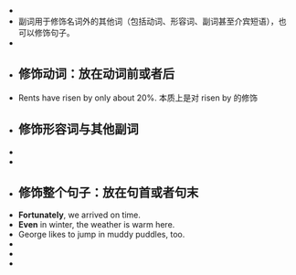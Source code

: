 -
- 副词用于修饰名词外的其他词（包括动词、形容词、副词甚至介宾短语），也可以修饰句子。
-
- ## 修饰动词：放在动词前或者后
- Rents have risen by only about 20%. 本质上是对 risen by 的修饰
- ## 修饰形容词与其他副词
-
-
- ## 修饰整个句子：放在句首或者句末
- **Fortunately**, we arrived on time.
- **Even** in winter, the weather is warm here.
- George likes to jump in muddy puddles, too.
-
-
-